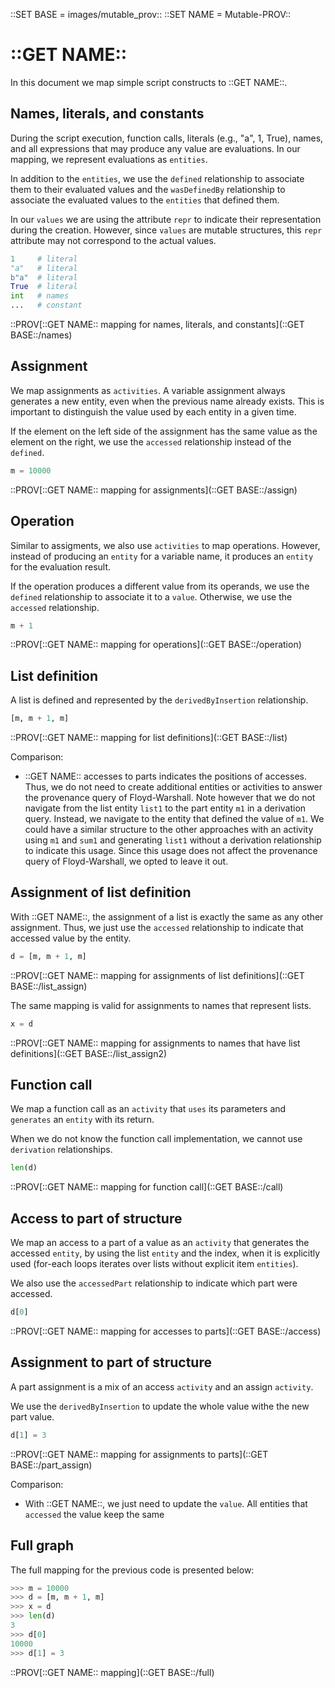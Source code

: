 ::SET BASE = images/mutable_prov::
::SET NAME = Mutable-PROV::

# ::GET NAME::

In this document we map simple script constructs to ::GET NAME::.

## Names, literals, and constants

During the script execution, function calls, literals (e.g., "a", 1, True), names, and all expressions that may produce any value are evaluations. In our mapping, we represent evaluations as `entities`.

In addition to the `entities`, we use the `defined` relationship to associate them to their evaluated values and the `wasDefinedBy` relationship to associate the evaluated values to the `entities` that defined them.

In our `values` we are using the attribute `repr` to indicate their representation during the creation. However, since `values` are mutable structures, this `repr` attribute may not correspond to the actual values.


```python
1     # literal
"a"   # literal
b"a"  # literal
True  # literal
int   # names
...   # constant
```

::PROV[::GET NAME:: mapping for names, literals, and constants](::GET BASE::/names)


## Assignment

We map assignments as `activities`. A variable assignment always generates a new entity, even when the previous name already exists. This is important to distinguish the value used by each entity in a given time.

If the element on the left side of the assignment has the same value as the element on the right, we use the `accessed` relationship instead of the `defined`.

```python
m = 10000
```

::PROV[::GET NAME:: mapping for assignments](::GET BASE::/assign)


## Operation

Similar to assigments, we also use `activities` to map operations. However, instead of producing an `entity` for a variable name, it produces an `entity` for the evaluation result.

If the operation produces a different value from its operands, we use the `defined` relationship to associate it to a `value`. Otherwise, we use the `accessed` relationship.

```python
m + 1
```

::PROV[::GET NAME:: mapping for operations](::GET BASE::/operation)


## List definition

A list is defined and represented by the `derivedByInsertion` relationship.

```python
[m, m + 1, m]
```

::PROV[::GET NAME:: mapping for list definitions](::GET BASE::/list)


Comparison:

* ::GET NAME:: accesses to parts indicates the positions of accesses. Thus, we do not need to create additional entities or activities to answer the provenance query of Floyd-Warshall. Note however that we do not navigate from the list entity `list1` to the part entity `m1` in a derivation query. Instead, we navigate to the entity that defined the value of `m1`. We could have a similar structure to the other approaches with an activity using `m1` and `sum1` and generating `list1` without a derivation relationship to indicate this usage. Since this usage does not affect the provenance query of Floyd-Warshall, we opted to leave it out.


## Assignment of list definition

With ::GET NAME::, the assignment of a list is exactly the same as any other assignment. Thus, we just use the `accessed` relationship to indicate that accessed value by the entity.

```python
d = [m, m + 1, m]
```

::PROV[::GET NAME:: mapping for assignments of list definitions](::GET BASE::/list_assign)

The same mapping is valid for assignments to names that represent lists.

```python
x = d
```

::PROV[::GET NAME:: mapping for assignments to names that have list definitions](::GET BASE::/list_assign2)


## Function call

We map a function call as an `activity` that `uses` its parameters and `generates` an `entity` with its return.

When we do not know the function call implementation, we cannot use `derivation` relationships.

```python
len(d)
```

::PROV[::GET NAME:: mapping for function call](::GET BASE::/call)


## Access to part of structure

We map an access to a part of a value as an `activity` that generates the accessed `entity`, by using the list `entity` and the index, when it is explicitly used (for-each loops iterates over lists without explicit item `entities`).

We also use the `accessedPart` relationship to indicate which part were accessed.

```python
d[0]
```

::PROV[::GET NAME:: mapping for accesses to parts](::GET BASE::/access)


## Assignment to part of structure

A part assignment is a mix of an access `activity` and an assign `activity`.

We use the `derivedByInsertion` to update the whole value withe the new part value.


```python
d[1] = 3
```

::PROV[::GET NAME:: mapping for assignments to parts](::GET BASE::/part_assign)

Comparison:

* With ::GET NAME::, we just need to update the `value`. All entities that `accessed` the value keep the same

## Full graph

The full mapping for the previous code is presented below:

```python
>>> m = 10000
>>> d = [m, m + 1, m]
>>> x = d
>>> len(d)
3
>>> d[0]
10000
>>> d[1] = 3
```

::PROV[::GET NAME:: mapping](::GET BASE::/full)
